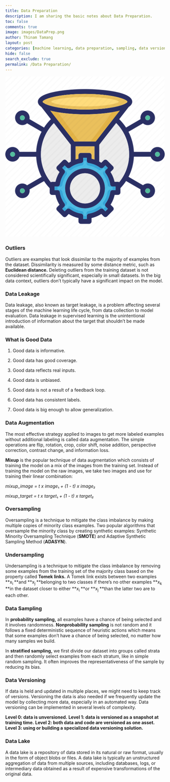```yaml
---
title: Data Preparation
description: I am sharing the basic notes about Data Preparation. 
toc: false
comments: true
image: images/DataPrep.png
author: Thinam Tamang
layout: post
categories: [machine learning, data preparation, sampling, data versioning]
hide: false
search_exclude: true
permalink: /Data Preparation/
---
```


![Image](https://github.com/ThinamXx/thinam.ai/blob/master/images/DataPrep.png?raw=true)

### **Outliers**

Outliers are examples that look dissimilar to the majority of examples from the dataset. Dissimilarity is measured by some distance metric, such as **Euclidean distance.** Deleting outliers from the training dataset is not considered scientifically significant, especially in small datasets. In the big data context, outliers don’t typically have a significant impact on the model.

### **Data Leakage**

Data leakage, also known as target leakage, is a problem affecting several stages of the machine learning life cycle, from data collection to model evaluation. Data leakage in supervised learning is the unintentional introduction of information about the target that shouldn’t be made available.

### **What is Good Data**

1.  Good data is informative.
2.  Good data has good coverage.
3.  Good data reflects real inputs.
4.  Good data is unbiased.
5.  Good data is not a result of a feedback loop.

6.  Good data has consistent labels.

7.  Good data is big enough to allow generalization.

### **Data Augmentation**

The most effective strategy applied to images to get more labeled examples without additional labeling is called data augmentation. The simple operations are flip, rotation, crop, color shift, noise addition, perspective correction, contrast change, and information loss.

**Mixup** is the popular technique of data augmentation which consists of training the model on a mix of the images from the training set. Instead of training the model on the raw images, we take two images and use for training their linear combination:

*mixup_image = t x image*₁ *+ (1 - t) x image₂*

*mixup_target = t x target*₁ *+ (1 - t) x target₂*

### **Oversampling**

Oversampling is a technique to mitigate the class imbalance by making multiple copies of minority class examples. Two popular algorithms that oversample the minority class by creating synthetic examples: Synthetic Minority Oversampling Technique (**SMOTE**) and Adaptive Synthetic Sampling Method (**ADASYN**).

### **Undersampling**

Undersampling is a technique to mitigate the class imbalance by removing some examples from the training set of the majority class based on the property called **Tomek links.** A Tomek link exists between two examples **x<sub>i </sub>**and **x<sub>j </sub>**belonging to two classes if there’s no other examples **x<sub>k </sub>**in the dataset closer to either **x<sub>i </sub>**or **x<sub>j </sub>**than the latter two are to each other.

### **Data Sampling**

In **probability sampling,** all examples have a chance of being selected and it involves randomness. **Nonprobability sampling** is not random and it follows a fixed deterministic sequence of heuristic actions which means that some examples don’t have a chance of being selected, no matter how many samples we build.

In **stratified sampling,** we first divide our dataset into groups called strata and then randomly select examples from each stratum, like in simple random sampling. It often improves the representativeness of the sample by reducing its bias.

### **Data Versioning**

If data is held and updated in multiple places, we might need to keep track of versions. Versioning the data is also needed if we frequently update the model by collecting more data, especially in an automated way. Data versioning can be implemented in several levels of complexity.

**Level 0: data is unversioned.**
**Level 1: data is versioned as a snapshot at training time.**
**Level 2: both data and code are versioned as one asset.**
**Level 3: using or building a specialized data versioning solution.**

### **Data Lake**

A data lake is a repository of data stored in its natural or raw format, usually in the form of object blobs or files. A data lake is typically an unstructured aggregation of data from multiple sources, including databases, logs, or intermediary data obtained as a result of expensive transformations of the original data.
